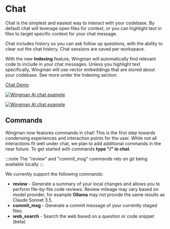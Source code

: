 # Chat

Chat is the simplest and easiest way to interact with your codebase. By default chat will leverage open files for context, or you can highlight text in files to target specific context for your chat message.

Chat includes history so you can ask follow up questions, with the ability to clear out the chat history. Chat sessions are saved per workspace.

With the new **Indexing** feature, Wingman will automatically find relevant code to include in your chat messages. Unless you highlight text specifically, Wingman will use vector embeddings that are stored about your codebase. See more under the Indexing section.

[Chat Demo](/Chat.png)

[![Wingman AI chat example](https://img.youtube.com/vi/1W3h2mOdjmc/0.jpg)](https://www.youtube.com/watch?v=1W3h2mOdjmc)

[![Wingman AI chat example](https://img.youtube.com/vi/2sJZpyYi3Fc/0.jpg)](https://www.youtube.com/watch?v=2sJZpyYi3Fc)

## Commands

Wingman now features commands in chat! This is the first step towards condensing experiences and interaction points for the user. While not all interactions fit well under chat, we plan to add additional commands in the near future.
To get started with commands **type "/" in chat**.

:::note
The "review" and "commit_msg" commands rely on git being available locally
:::

We currently support the following commands:

-   **review** - Generate a summary of your local changes and allows you to perform file-by-file code reviews. Review mileage may vary based on model provider, for example **Ollama** may not provide the same results as Claude Sonnet 3.5.
-   **commit_msg** - Generate a commit message of your currently staged files.
-   **web_search** - Search the web based on a question or code snippet (beta)
